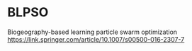 # BLPSO
Biogeography-based learning particle swarm optimization 
https://link.springer.com/article/10.1007/s00500-016-2307-7
